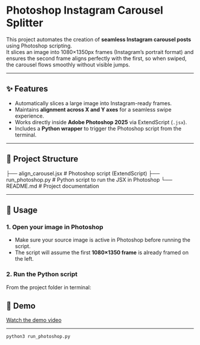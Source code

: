 # Photoshop Instagram Carousel Splitter

This project automates the creation of **seamless Instagram carousel posts** using Photoshop scripting.  
It slices an image into 1080×1350px frames (Instagram’s portrait format) and ensures the second frame aligns perfectly with the first, so when swiped, the carousel flows smoothly without visible jumps.

---

## ✨ Features
- Automatically slices a large image into Instagram-ready frames.  
- Maintains **alignment across X and Y axes** for a seamless swipe experience.  
- Works directly inside **Adobe Photoshop 2025** via ExtendScript (`.jsx`).  
- Includes a **Python wrapper** to trigger the Photoshop script from the terminal.

---

## 📂 Project Structure
├── align_carousel.jsx # Photoshop script (ExtendScript)
├── run_photoshop.py # Python script to run the JSX in Photoshop
└── README.md # Project documentation

---

## 🚀 Usage

### 1. Open your image in Photoshop
- Make sure your source image is active in Photoshop before running the script.  
- The script will assume the first **1080×1350 frame** is already framed on the left.  

### 2. Run the Python script
From the project folder in terminal:



## 🎥 Demo
[Watch the demo video](demo.mp4)

---

```bash
python3 run_photoshop.py
